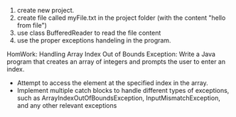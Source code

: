 1. create new project.
2. create file called myFile.txt in the project folder (with the content "hello from file")
3. use class BufferedReader to read the file content
4. use the proper exceptions handeling in the program.

HomWork:
Handling Array Index Out of Bounds Exception:
Write a Java program that creates an array of integers and prompts the user to enter an index. 
-	Attempt to access the element at the specified index in the array.
-	Implement multiple catch blocks to handle different types of exceptions, such as ArrayIndexOutOfBoundsException, InputMismatchException, and any other relevant exceptions


